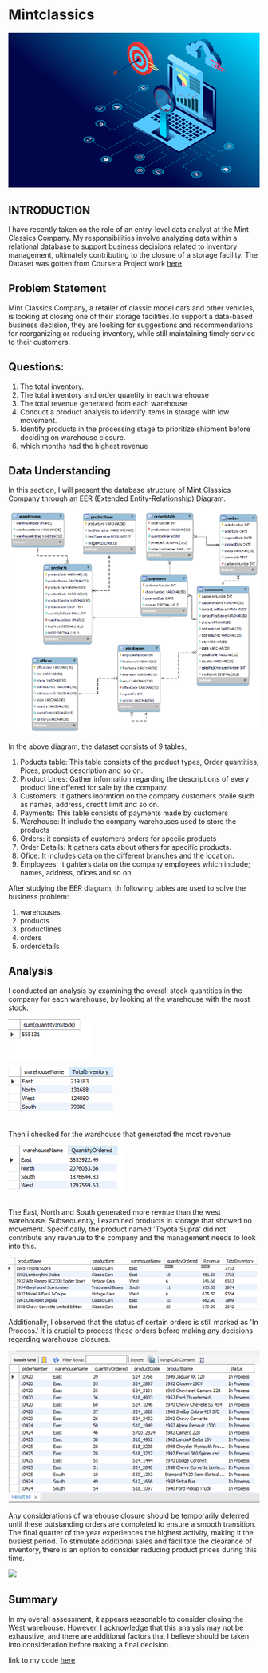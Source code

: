 # Mintclassics


![](Bg0.png)


## INTRODUCTION
I have recently taken on the role of an entry-level data analyst at the Mint Classics Company. My responsibilities involve analyzing data within a relational database to support business decisions related to inventory management, ultimately contributing to the closure of a storage facility.
The Dataset was gotten from Coursera Project work [here](https://www.coursera.org/learn/showcase-analyze-data-model-car-database-mysql-workbench/supplement/uKwPr/the-project-scenario)

## Problem Statement
Mint Classics Company, a retailer of classic model cars and other vehicles, is looking at closing one of their storage facilities.To support a data-based business decision, they are looking for suggestions and recommendations for reorganizing or reducing inventory, while still maintaining timely service to their customers.

## Questions:
1. The total inventory.
2. The total inventory and order quantity in each warehouse
3. The total revenue generated from each warehouse
4. Conduct a product analysis to identify items in storage with low movement.
5. Identify products in the processing stage to prioritize shipment before deciding on warehouse closure.
6. which months had the highest revenue

## Data Understanding
In this section, I will present the database structure of Mint Classics Company through an EER (Extended Entity-Relationship) Diagram.


![](ERdiagram.png)


In the above diagram, the dataset consists of 9 tables, 
1. Poducts table: This table consists of the product types, Order quantities, Pices, product description and so on. 
2. Product Lines: Gather information regarding the descriptions of every product line offered for sale by the company.
3. Customers: It gathers inormtion on the company customers proile such as names, address, credtit limit and so on.
4. Payments: This table consists of payments made by customers
5. Warehouse: It include the company warehouses used to store the products
6. Orders: it consists of customers orders for speciic products
7. Order Details: It gathers data about others for specific products.
8. Ofice: It includes data on the different branches and the location.
9. Employees: It gahters data on the company employees which include; names, address, ofices and so on

After studying the EER diagram, th following tables are used to solve the business problem:
1. warehouses
2. products
3. productlines
4. orders
5. orderdetails

## Analysis
I conducted an analysis by examining the overall stock quantities in the company for each warehouse, by looking at the warehouse with the most stock.

![](code0.png)

![](image1.png)


Then i checked for the warehouse that generated the most revenue

![](image2.png)

The East, North and South generated more revnue than the west warehouse. Subsequently, I examined products in storage that showed no movement. Specifically, the product named 'Toyota Supra' did not contribute any revenue to the company and the management needs to look into this.

![](image3.png)

Additionally, I observed that the status of certain orders is still marked as 'In Process.' It is crucial to process these orders before making any decisions regarding warehouse closures.

![](image4.png)

Any considerations of warehouse closure should be temporarily deferred until these outstanding orders are completed to ensure a smooth transition.
The final quarter of the year experiences the highest activity, making it the busiest period. To stimulate additional sales and facilitate the clearance of inventory, there is an option to consider reducing product prices during this time.


![](image5.png)


## Summary
In my overall assessment, it appears reasonable to consider closing the West warehouse. However, I acknowledge that this analysis may not be exhaustive, and there are additional factors that I believe should be taken into consideration before making a final decision.

link to my code [here](https://github.com/Bessdatahub/Mintclassics/blob/main/mintdb.mwb)







